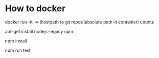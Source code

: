 

# How to docker

docker run -it -v (hostpath to git repo):(absolute path in container) ubuntu

apt-get install nodejs-legacy npm

npm install

npm run test

